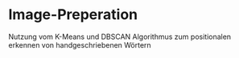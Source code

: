 # Image-Preperation
Nutzung vom K-Means und DBSCAN Algorithmus zum positionalen erkennen von handgeschriebenen Wörtern
